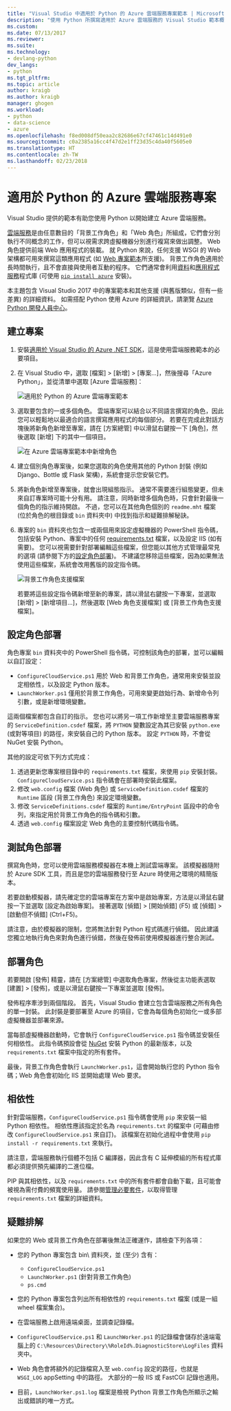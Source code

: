 ```yaml
---
title: "Visual Studio 中適用於 Python 的 Azure 雲端服務專案範本 | Microsoft Docs"
description: "使用 Python 所撰寫適用於 Azure 雲端服務的 Visual Studio 範本概觀，其中包括角色部署、相依性和疑難排解。"
ms.custom: 
ms.date: 07/13/2017
ms.reviewer: 
ms.suite: 
ms.technology:
- devlang-python
dev_langs:
- python
ms.tgt_pltfrm: 
ms.topic: article
author: kraigb
ms.author: kraigb
manager: ghogen
ms.workload:
- python
- data-science
- azure
ms.openlocfilehash: f8ed008df50eaa2c82686e67cf47461c14d491e0
ms.sourcegitcommit: c0a2385a16cc4f47d2e1ff23d35c4da40f5605e0
ms.translationtype: HT
ms.contentlocale: zh-TW
ms.lasthandoff: 02/23/2018
---
```

# <a name="azure-cloud-service-projects-for-python"></a>適用於 Python 的 Azure 雲端服務專案

Visual Studio 提供的範本有助您使用 Python 以開始建立 Azure 雲端服務。

[雲端服務](http://go.microsoft.com/fwlink/?LinkId=306052)是由任意數目的「背景工作角色」和「Web 角色」所組成，它們會分別執行不同概念的工作，但可以視需求跨虛擬機器分別進行複寫來做出調整。 Web 角色提供前端 Web 應用程式的裝載。 就 Python 來說，任何支援 WSGI 的 Web 架構都可用來撰寫這類應用程式 (如 [Web 專案範本](python-web-application-project-templates.md)所支援)。 背景工作角色適用於長時間執行，且不會直接與使用者互動的程序。 它們通常會利用[資料](http://go.microsoft.com/fwlink/?LinkId=401571)和[應用程式服務](http://go.microsoft.com/fwlink/?LinkId=401572)程式庫 (可使用 [`pip install azure`](http://pypi.org/project/azure) 安裝)。

本主題包含 Visual Studio 2017 中的專案範本和其他支援 (與舊版類似，但有一些差異) 的詳細資料。 如需搭配 Python 使用 Azure 的詳細資訊，請瀏覽 [Azure Python 開發人員中心](http://go.microsoft.com/fwlink/?linkid=254360)。

## <a name="create-a-project"></a>建立專案

1. 安裝[適用於 Visual Studio 的 Azure .NET SDK](https://www.visualstudio.com/vs/azure-tools/)，這是使用雲端服務範本的必要項目。
1. 在 Visual Studio 中，選取 [檔案] > [新增] > [專案...]，然後搜尋「Azure Python」，並從清單中選取 [Azure 雲端服務]：

    ![適用於 Python 的 Azure 雲端專案範本](media/template-azure-cloud-project.png)

1. 選取要包含的一或多個角色。 雲端專案可以結合以不同語言撰寫的角色，因此您可以輕鬆地以最適合的語言撰寫應用程式的每個部分。 若要在完成此對話方塊後將新角色新增至專案，請在 [方案總管] 中以滑鼠右鍵按一下 [角色]，然後選取 [新增] 下的其中一個項目。

    ![在 Azure 雲端專案範本中新增角色](media/template-azure-cloud-service-project-wizard.png)

1. 建立個別角色專案後，如果您選取的角色使用其他的 Python 封裝 (例如 Django、Bottle 或 Flask 架構)，系統會提示您安裝它們。

1. 將新角色新增至專案後，就會出現組態指示。 通常不需要進行組態變更，但未來自訂專案時可能十分有用。 請注意，同時新增多個角色時，只會針對最後一個角色的指示維持開啟。 不過，您可以在其他角色個別的 `readme.mht` 檔案 (位於角色的根目錄或 `bin` 資料夾中) 中找到指示和疑難排解秘訣。

1. 專案的 `bin` 資料夾也包含一或兩個用來設定虛擬機器的 PowerShell 指令碼，包括安裝 Python、專案中的任何 [requirements.txt](#dependencies) 檔案，以及設定 IIS (如有需要)。 您可以視需要針對部署編輯這些檔案，但您能以其他方式管理最常見的選項 (請參閱下方的[設定角色部署](#configuring-role-deployment))。 不建議您移除這些檔案，因為如果無法使用這些檔案，系統會改用舊版的設定指令碼。

    ![背景工作角色支援檔案](media/template-azure-cloud-service-worker-role-support-files.png)

    若要將這些設定指令碼新增至新的專案，請以滑鼠右鍵按一下專案，並選取 [新增] > [新增項目...]，然後選取 [Web 角色支援檔案] 或 [背景工作角色支援檔案]。

## <a name="configuring-role-deployment"></a>設定角色部署

角色專案 `bin` 資料夾中的 PowerShell 指令碼，可控制該角色的部署，並可以編輯以自訂設定：

- `ConfigureCloudService.ps1` 用於 Web 和背景工作角色，通常用來安裝並設定相依性，以及設定 Python 版本。
- `LaunchWorker.ps1` 僅用於背景工作角色，可用來變更啟始行為、新增命令列引數，或是新增環境變數。

這兩個檔案都包含自訂的指示。 您也可以將另一項工作新增至主要雲端服務專案的 `ServiceDefinition.csdef` 檔案，將 `PYTHON` 變數設定為其已安裝 `python.exe` (或對等項目) 的路徑，來安裝自己的 Python 版本。 設定 `PYTHON` 時，不會從 NuGet 安裝 Python。

其他的設定可依下列方式完成：

1. 透過更新您專案根目錄中的 `requirements.txt` 檔案，來使用 `pip` 安裝封裝。 `ConfigureCloudService.ps1` 指令碼會在部署時安裝此檔案。
1. 修改 `web.config` 檔案 (Web 角色) 或 `ServiceDefinition.csdef` 檔案的 `Runtime` 區段 (背景工作角色) 來設定環境變數。
1. 修改 `ServiceDefinitions.csdef` 檔案的 `Runtime/EntryPoint` 區段中的命令列，來指定用於背景工作角色的指令碼和引數。
1. 透過 `web.config` 檔案設定 Web 角色的主要控制代碼指令碼。

## <a name="testing-role-deployment"></a>測試角色部署

撰寫角色時，您可以使用雲端服務模擬器在本機上測試雲端專案。 該模擬器隨附於 Azure SDK 工具，而且是您的雲端服務發行至 Azure 時使用之環境的精簡版本。

若要啟動模擬器，請先確定您的雲端專案在方案中是啟始專案，方法是以滑鼠右鍵按一下並選取 [設定為啟始專案]。 接著選取 [偵錯] > [開始偵錯] (F5) 或 [偵錯] > [啟動但不偵錯] (Ctrl+F5)。

請注意，由於模擬器的限制，您將無法針對 Python 程式碼進行偵錯。 因此建議您獨立地執行角色來對角色進行偵錯，然後在發佈前使用模擬器進行整合測試。

## <a name="deploying-a-role"></a>部署角色

若要開啟 [發佈] 精靈，請在 [方案總管] 中選取角色專案，然後從主功能表選取 [建置] > [發佈]，或是以滑鼠右鍵按一下專案並選取 [發佈]。

發佈程序牽涉到兩個階段。 首先，Visual Studio 會建立包含雲端服務之所有角色的單一封裝。 此封裝是要部署至 Azure 的項目，它會為每個角色初始化一或多部虛擬機器並部署來源。

當每部虛擬機器啟動時，它會執行 `ConfigureCloudService.ps1` 指令碼並安裝任何相依性。 此指令碼預設會從 [NuGet](https://www.nuget.org/packages?q=Tags%3A%22python%22+Authors%3A%22Python+Software+Foundation%22) 安裝 Python 的最新版本，以及 `requirements.txt` 檔案中指定的所有套件。

最後，背景工作角色會執行 `LaunchWorker.ps1`，這會開始執行您的 Python 指令碼；Web 角色會初始化 IIS 並開始處理 Web 要求。

## <a name="dependencies"></a>相依性

針對雲端服務，`ConfigureCloudService.ps1` 指令碼會使用 `pip` 來安裝一組 Python 相依性。 相依性應該指定於名為 `requirements.txt` 的檔案中 (可藉由修改 `ConfigureCloudService.ps1` 來自訂)。 該檔案在初始化過程中會使用 `pip install -r requirements.txt` 來執行。

請注意，雲端服務執行個體不包括 C 編譯器，因此含有 C 延伸模組的所有程式庫都必須提供預先編譯的二進位檔。

PIP 與其相依性，以及 `requirements.txt` 中的所有套件都會自動下載，且可能會被視為需付費的頻寬使用量。 請參閱[管理必要套件](managing-required-packages-with-requirements-txt.md)，以取得管理 `requirements.txt` 檔案的詳細資料。

## <a name="troubleshooting"></a>疑難排解

如果您的 Web 或背景工作角色在部署後無法正確運作，請檢查下列各項：

- 您的 Python 專案包含 bin\ 資料夾，並 (至少) 含有：

  - `ConfigureCloudService.ps1`
  - `LaunchWorker.ps1` (針對背景工作角色)
  - `ps.cmd`

- 您的 Python 專案包含列出所有相依性的 `requirements.txt` 檔案 (或是一組 wheel 檔案集合)。
- 在雲端服務上啟用遠端桌面，並調查記錄檔。
- `ConfigureCloudService.ps1` 和 `LaunchWorker.ps1` 的記錄檔會儲存於遠端電腦上的 `C:\Resources\Directory\%RoleId%.DiagnosticStore\LogFiles` 資料夾中。
- Web 角色會將額外的記錄檔寫入至 `web.config` 設定的路徑，也就是 `WSGI_LOG` appSetting 中的路徑。 大部分的一般 IIS 或 FastCGI 記錄也適用。
- 目前，`LaunchWorker.ps1.log` 檔案是檢視 Python 背景工作角色所顯示之輸出或錯誤的唯一方式。